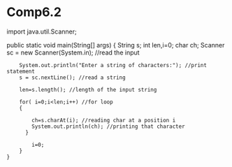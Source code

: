 # Comp6.2

import java.util.Scanner;

public static void main(String[] args) {
            String s;
	    int len,i=0;
	    char ch;
	    Scanner sc = new Scanner(System.in); //read the input

	    System.out.println("Enter a string of characters:"); //print statement
	    s = sc.nextLine(); //read a string

	    len=s.length(); //length of the input string

	    for( i=0;i<len;i++) //for loop
	    {

	        ch=s.charAt(i); //reading char at a position i
	        System.out.println(ch); //printing that character
	      }

	        i=0;
	    }
	}
